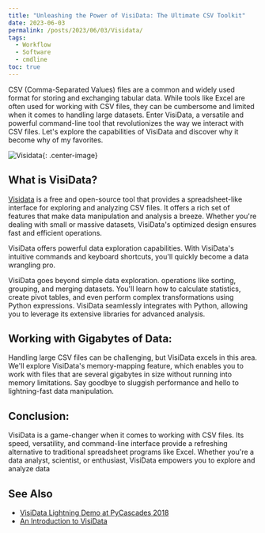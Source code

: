 ```yaml
---
title: "Unleashing the Power of VisiData: The Ultimate CSV Toolkit"
date: 2023-06-03
permalink: /posts/2023/06/03/Visidata/
tags:
  - Workflow
  - Software
  - cmdline
toc: true
---
```


CSV (Comma-Separated Values) files are a common
and widely used format for storing and exchanging tabular data. While tools
like Excel are often used for working with CSV files, they can be cumbersome
and limited when it comes to handling large datasets. Enter VisiData, a
versatile and powerful command-line tool that revolutionizes the way we
interact with CSV files. Let's explore the capabilities of
VisiData and discover why it become why of my favorites.

![Visidata](https://d33wubrfki0l68.cloudfront.net/a2039fda848c76b90ee0270854cd417a82bbd60e/0b350/img/woq9dm5llq-590.webp "visidata" ){: .center-image}

## What is VisiData?
[Visidata](https://www.visidata.org/)
is a free and open-source tool that provides a spreadsheet-like
interface for exploring and analyzing CSV files. It offers a rich set of
features that make data manipulation and analysis a breeze. Whether you're
dealing with small or massive datasets, VisiData's optimized design ensures
fast and efficient operations.

VisiData offers powerful data exploration capabilities. 
With VisiData's intuitive commands and
keyboard shortcuts, you'll quickly become a data wrangling pro.

VisiData goes beyond simple data exploration. 
operations like sorting, grouping, and merging datasets. You'll learn how to
calculate statistics, create pivot tables, and even perform complex
transformations using Python expressions. VisiData seamlessly integrates with
Python, allowing you to leverage its extensive libraries for advanced analysis.

## Working with Gigabytes of Data:
Handling large CSV files can be challenging, but VisiData excels in this area.
We'll explore VisiData's memory-mapping feature, which enables you to work with
files that are several gigabytes in size without running into memory
limitations. Say goodbye to sluggish performance and hello to lightning-fast
data manipulation.

## Conclusion:
VisiData is a game-changer when it comes to working with CSV files. Its speed,
versatility, and command-line interface provide a refreshing alternative to
traditional spreadsheet programs like Excel. Whether you're a data analyst,
scientist, or enthusiast, VisiData empowers you to explore and analyze data

## See Also
- [VisiData Lightning Demo at PyCascades 2018](https://www.youtube.com/watch?v=N1CBDTgGtOU)
- [An Introduction to VisiData](https://jsvine.github.io/intro-to-visidata/index.html)
